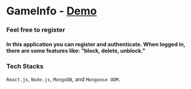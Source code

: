 # GameInfo - [Demo](https://mern-intern.herokuapp.com/)

### Feel free to register 
#### In this application you can register and authenticate. When logged in, there are some features like: "block, delete, unblock."

### Tech Stacks
`React.js`, `Node.js`, `MongoDB`, and `Mongoose ODM`.
